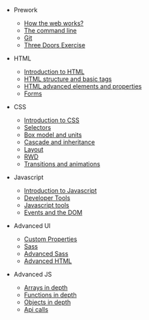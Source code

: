 * Prework

  * [How the web works?](https://mfrcodingproject.github.io/students_material/#/en/00_fundamentals?id=how-the-web-works)
  * [The command line](https://mfrcodingproject.github.io/students_material/#/en/00_fundamentals?id=the-command-line-or-terminal-interface)
  * [Git](https://mfrcodingproject.github.io/students_material/#/en/00_fundamentals?id=git)
  * [Three Doors Exercise](https://mfrcodingproject.github.io/students_material/#/en/00_fundamentals?id=three-doors-exercise)

* HTML
  * [Introduction to HTML](https://mfrcodingproject.github.io/students_material/#/en/01_html?id=_01-introduction-to-html)
  * [HTML structure and basic tags](https://mfrcodingproject.github.io/students_material/#/en/01_html?id=_02-html-structure-and-basic-tags)
  * [HTML advanced elements and properties](https://mfrcodingproject.github.io/students_material/#/en/01_html?id=_03-html-advanced-elements-and-properties)
  * [Forms](https://mfrcodingproject.github.io/students_material/#/en/01_html?id=_04-forms)

* CSS
  * [Introduction to CSS](https://mfrcodingproject.github.io/students_material/#/en/02_css?id=_01-introduction-to-css)
  * [Selectors](https://mfrcodingproject.github.io/students_material/#/en/02_css?id=_02-css-selectors)
  * [Box model and units](https://mfrcodingproject.github.io/students_material/#/en/02_css?id=_03-css-box-model-and-units)
  * [Cascade and inheritance](https://mfrcodingproject.github.io/students_material/#/en/02_css?id=_04-css-cascade-and-inheritance)
  * [Layout](https://mfrcodingproject.github.io/students_material/#/en/02_css?id=_05-css-layout)
  * [RWD](https://mfrcodingproject.github.io/students_material/#/en/02_css?id=_06-css-responsive)
  * [Transitions and animations](https://mfrcodingproject.github.io/students_material/#/en/02_css?id=_07-css-transitions-and-animations)

* Javascript
  * [Introduction to Javascript](https://mfrcodingproject.github.io/students_material/#/en/03_javascript-begginer?id=_01-introduction-to-javascript)
  * [Developer Tools](https://mfrcodingproject.github.io/students_material/#/en/03_javascript-begginer?id=_02-developer-tools)
  * [Javascript tools](https://mfrcodingproject.github.io/students_material/#/en/03_javascript-begginer?id=_03-javascript-tools)
  * [Events and the DOM](https://mfrcodingproject.github.io/students_material/#/en/03_javascript-begginer?id=_04-events-and-the-dom)

* Advanced UI
  * [Custom Properties](https://mfrcodingproject.github.io/students_material/#/en/04_ui-advanced?id=_01-custom-properties)
  * [Sass](https://mfrcodingproject.github.io/students_material/#/en/04_ui-advanced?id=_02-sass)
  * [Advanced Sass](https://mfrcodingproject.github.io/students_material/#/en/04_ui-advanced?id=_03-advanced-sass)
  * [Advanced HTML](https://mfrcodingproject.github.io/students_material/#/en/04_ui-advanced?id=_04-advanced-html)

* Advanced JS
  * [Arrays in depth](https://mfrcodingproject.github.io/students_material/#/en/05_javascript?id=_01-arrays-in-depth)
  * [Functions in depth](https://mfrcodingproject.github.io/students_material/#/en/05_javascript?id=_02-functions-in-depth)
  * [Objects in depth](https://mfrcodingproject.github.io/students_material/#/en/05_javascript?id=_03-objects-in-depth)
  * [Api calls](https://mfrcodingproject.github.io/students_material/#/en/05_javascript?id=_04-api-calls)